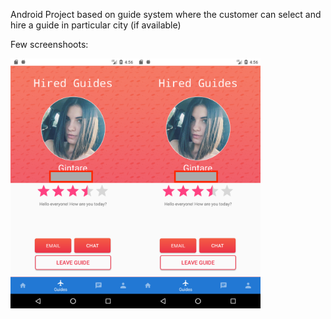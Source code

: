 Android Project based on guide system where the customer can select and hire a guide in particular city (if available) 

Few screenshoots:

<img src="Images/Screenshot_1532966176.png" height="400"><img src="Images/Screenshot_1532966176.png" height="400">
